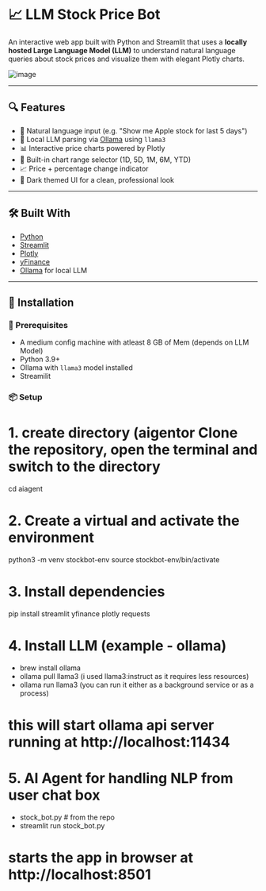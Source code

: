 # 📈 LLM Stock Price Bot

An interactive web app built with Python and Streamlit that uses a **locally hosted Large Language Model (LLM)** to understand natural language queries about stock prices and visualize them with elegant Plotly charts.

![image](https://github.com/user-attachments/assets/2dd9448f-2bc9-48ad-8579-d56a5904dbb6)


---

## 🔍 Features

- 💬 Natural language input (e.g. "Show me Apple stock for last 5 days")
- 🧠 Local LLM parsing via [Ollama](https://ollama.com/) using `llama3`
- 📊 Interactive price charts powered by Plotly
- 🔘 Built-in chart range selector (1D, 5D, 1M, 6M, YTD)
- 📈 Price + percentage change indicator
- 🌙 Dark themed UI for a clean, professional look

---

## 🛠️ Built With

- [Python](https://www.python.org/)
- [Streamlit](https://streamlit.io/)
- [Plotly](https://plotly.com/)
- [yFinance](https://github.com/ranaroussi/yfinance)
- [Ollama](https://ollama.com/) for local LLM

---

## 🚀 Installation

### 🧱 Prerequisites

- A medium config machine with atleast 8 GB of Mem (depends on LLM Model)
- Python 3.9+
- Ollama with `llama3` model installed
- Streamilit

### 📦 Setup

# 1. create directory (aigentor Clone the repository, open the terminal and switch to the directory 
cd aiagent 
# 2. Create a virtual and activate the environment
python3 -m venv stockbot-env
source stockbot-env/bin/activate

# 3. Install dependencies
pip install streamlit yfinance plotly requests

# 4. Install LLM (example - ollama)
- brew install ollama
- ollama pull llama3 (i used llama3:instruct	as it requires less resources)
- ollama run llama3 (you can run it either as a background service or as a process)
# this will start ollama api server running at http://localhost:11434

# 5. AI Agent for handling NLP from user chat box
- stock_bot.py # from the repo 
- streamlit run stock_bot.py

# starts the app in browser at http://localhost:8501
